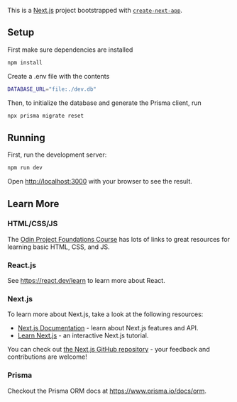 This is a [Next.js](https://nextjs.org) project bootstrapped with [`create-next-app`](https://nextjs.org/docs/app/api-reference/cli/create-next-app).
## Setup
First make sure dependencies are installed
```bash
npm install
```

Create a .env file with the contents
```bash
DATABASE_URL="file:./dev.db"
```

Then, to initialize the database and generate the Prisma client, run
```bash
npx prisma migrate reset
```

## Running

First, run the development server:

```bash
npm run dev
```

Open [http://localhost:3000](http://localhost:3000) with your browser to see the result.

## Learn More

### HTML/CSS/JS
The [Odin Project Foundations Course](https://www.theodinproject.com/paths/foundations/courses/foundations) 
has lots of links to great resources for learning basic HTML, CSS, and JS.

### React.js
See https://react.dev/learn to learn more about React.

### Next.js
To learn more about Next.js, take a look at the following resources:

- [Next.js Documentation](https://nextjs.org/docs) - learn about Next.js features and API.
- [Learn Next.js](https://nextjs.org/learn) - an interactive Next.js tutorial.

You can check out [the Next.js GitHub repository](https://github.com/vercel/next.js) - your feedback and contributions are welcome!

### Prisma
Checkout the Prisma ORM docs at https://www.prisma.io/docs/orm.